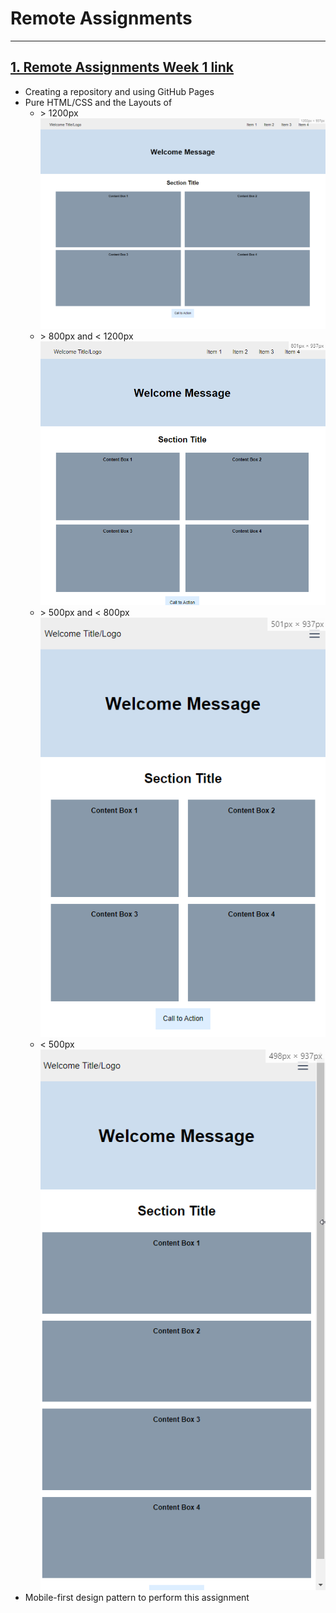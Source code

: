# Remote Assignments

---

## [1. Remote Assignments Week 1 link](https://akirap3.github.io/remote-assignments/week-1/index.html)

- Creating a repository and using GitHub Pages
- Pure HTML/CSS and the Layouts of
  - &gt; 1200px
    ![Greater than 1200px](image/greaterThan1200px.png)
  - &gt; 800px and &lt; 1200px
    ![Greater than 800px and less than 1200px](image/greaterThan800px.png)
  - &gt; 500px and &lt; 800px
    ![Greater than 500px and less than 800px](image/greaterThan500px.png)
  - &lt; 500px
    ![Less Than 500px](./image/lessThan500px.png)
- Mobile-first design pattern to perform this assignment
